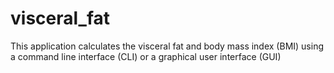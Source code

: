 # visceral_fat
This application calculates the visceral fat and body mass index (BMI) using a command line interface (CLI) or a graphical user interface (GUI)
